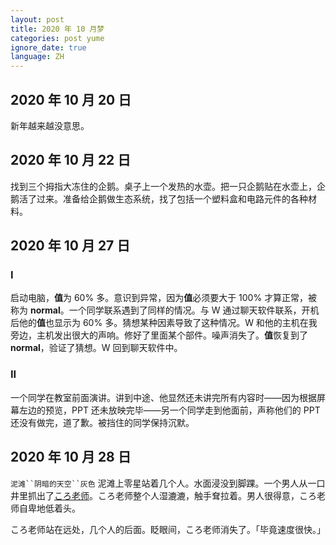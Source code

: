 ```yaml
---
layout: post
title: 2020 年 10 月梦
categories: post yume
ignore_date: true
language: ZH
---
```

## 2020 年 10 月 20 日

新年越来越没意思。

## 2020 年 10 月 22 日

找到三个拇指大冻住的企鹅。桌子上一个发热的水壶。把一只企鹅贴在水壶上，企鹅活了过来。准备给企鹅做生态系统，找了包括一个塑料盒和电路元件的各种材料。

## 2020 年 10 月 27 日

### I

启动电脑，**值**为 $60\%$ 多。意识到异常，因为**值**必须要大于 $100\%$ 才算正常，被称为 **normal**。一个同学联系遇到了同样的情况。与 W 通过聊天软件联系，开机后他的**值**也显示为 $60\%$ 多。猜想某种因素导致了这种情况。W 和他的主机在我旁边，主机发出很大的声响。修好了里面某个部件。噪声消失了。**值**恢复到了 **normal**，验证了猜想。W 回到聊天软件中。

### II

一个同学在教室前面演讲。讲到中途、他显然还未讲完所有内容时——因为根据屏幕左边的预览，PPT 还未放映完毕——另一个同学走到他面前，声称他们的 PPT 还没有做完，道了歉。被挡住的同学保持沉默。

## 2020 年 10 月 28 日

`泥滩``阴暗的天空``灰色` 泥滩上零星站着几个人。水面浸没到脚踝。一个男人从一口井里抓出了[ころ老师](https://zh.wikipedia.org/wiki/%E6%9A%97%E6%AE%BA%E6%95%99%E5%AE%A4)。ころ老师整个人湿漉漉，触手耷拉着。男人很得意，ころ老师自卑地低着头。

ころ老师站在远处，几个人的后面。眨眼间，ころ老师消失了。「毕竟速度很快。」
